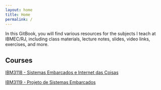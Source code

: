 ```yaml
---
layout: home
title: Home
permalink: /
---
```


In this GitBook, you will find various resources for the subjects I teach at IBMEC/RJ, including class materials, lecture notes, slides, video links, exercises, and more.

## Courses

[IBM3118 - Sistemas Embarcados e Internet das Coisas](https://rigelfernandes.github.io/jekyll/2017-06-24-IBM3118-sistemas-embarcados-iot.html)

[IBM3119 - Projeto de Sistemas Embarcados](https://rigelfernandes.github.io/jekyll/2018-06-25-IBM3119-projeto-de-sistemas-embarcados.html)
